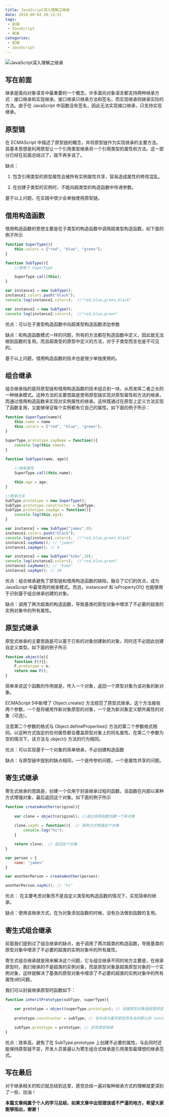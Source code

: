 ```yaml
---
title: JavaScript深入理解之继承
date: 2018-08-04 20:13:51
tags:
 - 前端
 - JavaScript
 - 继承
categories:
 - 前端
 - JavaScript
---
```


![JavaScript深入理解之继承](https://cavszhouyou-1254093697.cos.ap-chongqing.myqcloud.com/peitu20-1.jpg)


## 写在前面

继承是面向对象语言中最重要的一个概念。许多面向对象语言都支持两种继承方式：接口继承和实现继承。接口继承只继承方法和签名，而实现继承则继承实际的方法。由于在 JavaScript 中函数没有签名，因此无法实现接口继承，只支持实现继承。

<!-- more -->

## 原型链

在 ECMAScript 中描述了原型链的概念，并将原型链作为实现继承的主要方法。其基本思想是利用原型让一个引用类型继承另一个引用类型的属性和方法。这一部分已经在前面总结过了，就不再多说了。

缺点：

1. 包含引用类型的原型属性会被所有实例属性共享，容易造成属性的修改混乱。

2. 在创建子类型的实例时，不能向超类型的构造函数中传递参数。

基于以上问题，在实践中很少会单独使用原型链。

## 借用构造函数

借用构造函数的思想主要是在子类型的构造函数中调用超类型构造函数。如下面的例子所示

```js
function SuperType(){
    this.colors = ["red", "blue", "green"];
}

function SubType(){
    //继承了 SuperType

    SuperType.call(this);
}

var instance1 = new SubType();
instance1.colors.push("black");
console.log(instance1.colors);  //"red,blue,green,black"

var instance2 = new SubType();
console.log(instance2.colors);  //"red,blue,green"

```

优点：可以在子类型构造函数中向超类型构造函数添加参数

缺点：和构造函数模式一样的问题，所有的方法都在构造函数中定义，因此就无法做到函数的复用。而且超类型的原型中定义的方法，对于子类型而言也是不可见的。

基于以上问题，借用构造函数的技术也是很少单独使用的。


## 组合继承

组合继承指的是将原型链和借用构造函数的技术组合到一块，从而发挥二者之长的一种继承模式。这种方法的主要思路是使用原型链实现对原型属性和方法的继承，而通过借用构造函数来实现对实例属性的继承。这样既通过在原型上定义方法实现了函数复用，又能够保证每个实例都有它自己的属性。如下面的例子所示：

```js
function SuperType(name){
    this.name = name
    this.colors = ["red", "blue", "green"];
}

SuperType.prototype.sayName = function(){
    console.log(this.name);
}

function SubType(name, age){
    
    //继承属性
    SuperType.call(this,name);

    this.age = age;
}

//继承方法
SubType.prototype = new SuperType();
SubType.prototype.constructor = SubType;
SubType.prototype.sayAge = function(){
    console.log(this.age);
}

var instance1 = new SubType("james",9);
instance1.colors.push("black");
console.log(instance1.colors);  //"red,blue,green,black"
instance1.sayName(); // "james"
instance1.sayAge(); // 9

var instance2 = new SubType("kobe",10);
console.log(instance2.colors);  //"red,blue,green"
instance2.sayName(); // "kobe"
instance2.sayAge(); // 10

```

优点：组合继承避免了原型链和借用构造函数的缺陷，融合了它们的优点，成为 JavaScript 中最常用的继承模式。而且，instanceof 和 isPropertyOf() 也能够用于识别基于组合继承创建的对象。

缺点：调用了两次超类的构造函数，导致基类的原型对象中增添了不必要的超类的实例对象中的所有属性。

## 原型式继承

原型式继承的主要思路是可以基于已有的对象创建新的对象，同时还不必因此创建自定义类型。如下面的例子所示

```js
function object(o){
    function F(){};
    F.prototype = o;
    return new F();
}
```
简单来说这个函数的作用就是，传入一个对象，返回一个原型对象为该对象的新对象。

ECMAScript 5中新增了 Object.create() 方法规范了原型式继承。这个方法接收两个参数，一个是将被用作新对象原型的对象，一个是为新对象定义额外属性的对象（可选）。

注意第二个参数的格式与 Object.defineProperties() 方法的第二个参数格式相同。以这种方式指定的任何属性都会覆盖原型对象上的同名属性。在第二个参数为空的情况下，该方法与 object() 方法的行为相同。

优点：可以实现基于一个对象的简单继承，不必创建构造函数

缺点：与原型链中提到的缺点相同，一个是传参的问题，一个是属性共享的问题。

## 寄生式继承

寄生式继承的思路是，创建一个仅用于封装继承过程的函数，该函数在内部以某种方式增强对象，最后返回这个对象。如下面的例子所示

```js
function createAnother(original){
    
    var clone = object(original); //通过调用函数创建一个新对象
    
    clone.sayHi = function(){  // 某种方式增强这个对象
        console.log("hi");
    }

    return clone;  // 返回这个对象
}

var person = {
    name: "james"
}

var anotherPerson = createAnother(person);

anotherPerson.sayHi(); // "hi"
```

优点： 在主要考虑对象而不是自定义类型和构造函数的情况下，实现简单的继承。

缺点：使用该继承方式，在为对象添加函数的时候，没有办法做到函数的复用。


## 寄生式组合继承

前面我们提到过了组合继承的缺点，由于调用了两次超类的构造函数，导致基类的原型对象中增添了不必要的超类的实例对象中的所有属性。

寄生式组合继承就是用来解决这个问题，它与组合继承不同的地方主要是，在继承原型时，我们继承的不是超类的实例对象，而是原型对象是超类原型对象的一个实例对象，这样就解决了基类的原型对象中增添了不必要的超类的实例对象中的所有属性d的问题。

我们可以封装继承原型时函数如下：

```js
function inheritPrototype(subType, superType){

    var prototype = object(superType.prototype); // 创建原型对象是超类原型对象的一个实例对象
  
    prototype.constructor = subType; // 弥补因为重写原型而失去的默认的 constructor 属性。
 
    subType.prototype = prototype; // 实现原型继承
}
```

优点：效率高，避免了在 SubType.prototype 上创建不必要的属性。与此同时还能保持原型链不变，开发人员普遍认为寄生组合式继承是引用类型最理想的继承范式。

## 写在最后

对于继承相关的知识就总结到这里，感觉总结一遍对每种继承方式的理解就更深刻了一些，加油！

**本篇文章纯属于个人的学习总结，如果文章中出现错误或不严谨的地方，希望大家能够指出，谢谢！**
